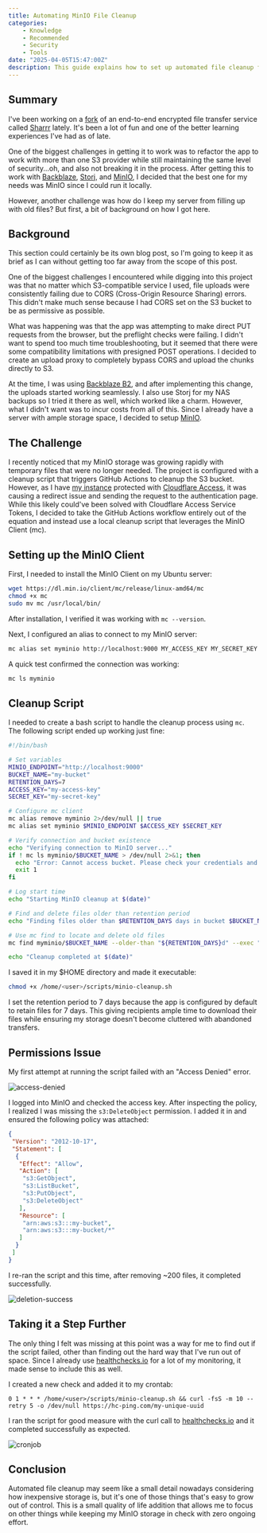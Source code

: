 ```yaml
---
title: Automating MinIO File Cleanup
categories:
    - Knowledge
    - Recommended
    - Security
    - Tools
date: "2025-04-05T15:47:00Z"
description: This guide explains how to set up automated file cleanup for MinIO object storage on Ubuntu Server.
---
```


## Summary

I've been working on a [fork](https://github.com/davelevine/sharrr-svelte) of an end-to-end encrypted file transfer service called [Sharrr](https://sharrr.com) lately. It's been a lot of fun and one of the better learning experiences I've had as of late.

One of the biggest challenges in getting it to work was to refactor the app to work with more than one S3 provider while still maintaining the same level of security...oh, and also not breaking it in the process. After getting this to work with [Backblaze](https://backblaze.com), [Storj](https://storj.io), and [MinIO](https://min.io), I decided that the best one for my needs was MinIO since I could run it locally.

However, another challenge was how do I keep my server from filling up with old files? But first, a bit of background on how I got here.

## Background

This section could certainly be its own blog post, so I'm going to keep it as brief as I can without getting too far away from the scope of this post.

One of the biggest challenges I encountered while digging into this project was that no matter which S3-compatible service I used, file uploads were consistently failing due to CORS (Cross-Origin Resource Sharing) errors. This didn't make much sense because I had CORS set on the S3 bucket to be as permissive as possible.

What was happening was that the app was attempting to make direct PUT requests from the browser, but the preflight checks were failing. I didn't want to spend too much time troubleshooting, but it seemed that there were some compatibility limitations with presigned POST operations. I decided to create an upload proxy to completely bypass CORS and upload the chunks directly to S3.

At the time, I was using [Backblaze B2](https://backblaze.com/b2), and after implementing this change, the uploads started working seamlessly. I also use Storj for my NAS backups so I tried it there as well, which worked like a charm. However, what I didn't want was to incur costs from all of this. Since I already have a server with ample storage space, I decided to setup [MinIO](https://min.io).

## The Challenge

I recently noticed that my MinIO storage was growing rapidly with temporary files that were no longer needed. The project is configured with a cleanup script that triggers GitHub Actions to cleanup the S3 bucket. However, as I have [my instance](https://share.levine.io) protected with [Cloudflare Access](https://www.cloudflare.com/zero-trust/products/access/), it was causing a redirect issue and sending the request to the authentication page. While this likely could've been solved with Cloudflare Access Service Tokens, I decided to take the GitHub Actions workflow entirely out of the equation and instead use a local cleanup script that leverages the MinIO Client (mc).

## Setting up the MinIO Client

First, I needed to install the MinIO Client on my Ubuntu server:

```bash
wget https://dl.min.io/client/mc/release/linux-amd64/mc
chmod +x mc
sudo mv mc /usr/local/bin/
```

After installation, I verified it was working with `mc --version`.

Next, I configured an alias to connect to my MinIO server:

```bash
mc alias set myminio http://localhost:9000 MY_ACCESS_KEY MY_SECRET_KEY
```

A quick test confirmed the connection was working:

```bash
mc ls myminio
```

## Cleanup Script

I needed to create a bash script to handle the cleanup process using `mc`. The following script ended up working just fine:

```bash
#!/bin/bash

# Set variables
MINIO_ENDPOINT="http://localhost:9000"
BUCKET_NAME="my-bucket"
RETENTION_DAYS=7
ACCESS_KEY="my-access-key"
SECRET_KEY="my-secret-key"

# Configure mc client
mc alias remove myminio 2>/dev/null || true
mc alias set myminio $MINIO_ENDPOINT $ACCESS_KEY $SECRET_KEY

# Verify connection and bucket existence
echo "Verifying connection to MinIO server..."
if ! mc ls myminio/$BUCKET_NAME > /dev/null 2>&1; then
  echo "Error: Cannot access bucket. Please check your credentials and bucket name."
  exit 1
fi

# Log start time
echo "Starting MinIO cleanup at $(date)"

# Find and delete files older than retention period
echo "Finding files older than $RETENTION_DAYS days in bucket $BUCKET_NAME..."

# Use mc find to locate and delete old files
mc find myminio/$BUCKET_NAME --older-than "${RETENTION_DAYS}d" --exec "mc rm --force {}"

echo "Cleanup completed at $(date)"
```

I saved it in my $HOME directory and made it executable:

```bash
chmod +x /home/<user>/scripts/minio-cleanup.sh
```

I set the retention period to 7 days because the app is configured by default to retain files for 7 days. This giving recipients ample time to download their files while ensuring my storage doesn't become cluttered with abandoned transfers.

## Permissions Issue

My first attempt at running the script failed with an "Access Denied" error.

![access-denied](https://cdn.levine.io/uploads/portfolio/public/images/blog/access-denied.webp)

I logged into MinIO and checked the access key. After inspecting the policy, I realized I was missing the `s3:DeleteObject` permission. I added it in and ensured the following policy was attached:

```json
{
 "Version": "2012-10-17",
 "Statement": [
  {
   "Effect": "Allow",
   "Action": [
    "s3:GetObject",
    "s3:ListBucket",
    "s3:PutObject",
    "s3:DeleteObject"
   ],
   "Resource": [
    "arn:aws:s3:::my-bucket",
    "arn:aws:s3:::my-bucket/*"
   ]
  }
 ]
}
```

I re-ran the script and this time, after removing ~200 files, it completed successfully.

![deletion-success](https://cdn.levine.io/uploads/portfolio/public/images/blog/deletion-success.webp)

## Taking it a Step Further

The only thing I felt was missing at this point was a way for me to find out if the script failed, other than finding out the hard way that I've run out of space. Since I already use [healthchecks.io](https://healthchecks.io) for a lot of my monitoring, it made sense to include this as well.

I created a new check and added it to my crontab:

```plaintext
0 1 * * * /home/<user>/scripts/minio-cleanup.sh && curl -fsS -m 10 --retry 5 -o /dev/null https://hc-ping.com/my-unique-uuid
```

I ran the script for good measure with the curl call to [healthchecks.io](https://healthchecks.io) and it completed successfully as expected.

![cronjob](https://cdn.levine.io/uploads/portfolio/public/images/blog/cronjob.webp)

## Conclusion

Automated file cleanup may seem like a small detail nowadays considering how inexpensive storage is, but it's one of those things that's easy to grow out of control. This is a small quality of life addition that allows me to focus on other things while keeping my MinIO storage in check with zero ongoing effort.
